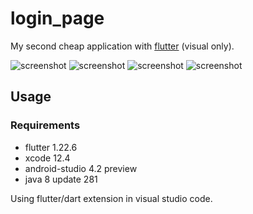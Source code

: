 # login_page

My second cheap application with [flutter](https://flutter.dev/) (visual only).

![screenshot](https://raw.githubusercontent.com/trixky/login_page/master/demo/iphone_12_pro_max_screen_1)
![screenshot](https://raw.githubusercontent.com/trixky/login_page/master/demo/iphone_12_pro_max_screen_2)
![screenshot](https://raw.githubusercontent.com/trixky/login_page/master/demo/pixel_3a_xl_screen_1)
![screenshot](https://raw.githubusercontent.com/trixky/login_page/master/demo/pixel_3a_xl_screen_2)

## Usage

### Requirements

- flutter 1.22.6
- xcode 12.4
- android-studio 4.2 preview
- java 8 update 281

Using flutter/dart extension in visual studio code.
